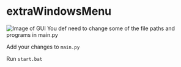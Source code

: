 # extraWindowsMenu
![Image of GUI](https://i.imgur.com/FCbLrNp.png)
You def need to change some of the file paths and programs in main.py


Add your changes to `main.py`

Run `start.bat`
